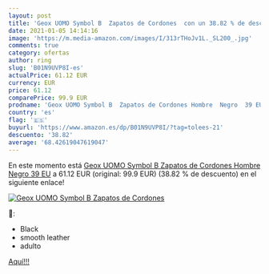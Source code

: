```yaml
---
layout: post
title: 'Geox UOMO Symbol B  Zapatos de Cordones  con un 38.82 % de descuento'
date: 2021-01-05 14:14:16
image: 'https://m.media-amazon.com/images/I/313rTHoJv1L._SL200_.jpg'
comments: true
category: ofertas
author: ring
slug: 'B01N9UVP8I-es'
actualPrice: 61.12 EUR
currency: EUR
price: 61.12
comparePrice: 99.9 EUR
prodname: 'Geox UOMO Symbol B  Zapatos de Cordones Hombre  Negro  39 EU'
country: 'es'
flag: '🇪🇸'
buyurl: 'https://www.amazon.es/dp/B01N9UVP8I/?tag=tolees-21'
descuento: '38.82'
average: '68.42619047619047'
---
```


En este momento está [Geox UOMO Symbol B  Zapatos de Cordones Hombre  Negro  39 EU](https://www.amazon.es/dp/B01N9UVP8I/?tag=tolees-21) a 61.12 EUR (original: 99.9 EUR) (38.82 %  de descuento) en el siguiente enlace!

[![Geox UOMO Symbol B  Zapatos de Cordones ](https://m.media-amazon.com/images/I/313rTHoJv1L._SL200_.jpg)](https://www.amazon.es/dp/B01N9UVP8I/?tag=tolees-21)

🔎:

- Black
- smooth leather
- adulto

[Aquí!!!](https://www.amazon.es/dp/B01N9UVP8I/?tag=tolees-21)
